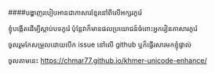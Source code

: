 ####បង្ហាញរបៀបអានជាភាសារខ្មែរនៅពីលើអក្សរកូរ៉េ

ខ្ងុំបង្កើតដើម្បីស្ដាប់បទកូរ៉េ ប៉ុន្តែវាក៏មានផលប្រយោជន៍ចំពោះអ្នករៀនភាសារកូរ៉េ

ចូលរួមកែសម្រួលដោយបើក issue នៅលើ github ឬក៏ផ្ងើរសារមកខ្ញុំផ្ទាល់

ចូលតាមនេះ
https://chmar77.github.io/khmer-unicode-enhance/
